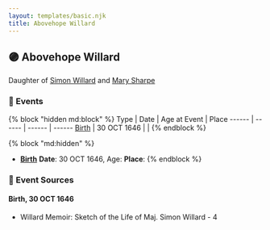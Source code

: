 ```yaml
---
layout: templates/basic.njk
title: Abovehope Willard
---
```

## 🟣 Abovehope Willard

Daughter of [Simon Willard](/people/8/86485776) and [Mary Sharpe](/people/1/10735316)

### 📆 Events

{% block "hidden md:block" %}
Type | Date | Age at Event | Place
------ | ------ | ------ | ------
[Birth](#event-event-2) | 30 OCT 1646 |  |
{% endblock %}

{% block "md:hidden" %}
- **[Birth](#event-event-2)**
**Date**: 30 OCT 1646, Age:
**Place**:
{% endblock %}

### 📰 Event Sources

#### <a id="event-event-2"></a> Birth, 30 OCT 1646
* Willard Memoir: Sketch of the Life of Maj. Simon Willard  - 4